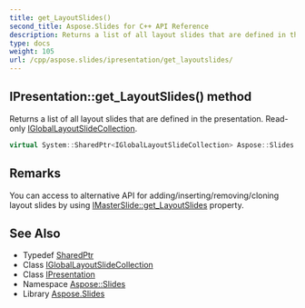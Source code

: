 ```yaml
---
title: get_LayoutSlides()
second_title: Aspose.Slides for C++ API Reference
description: Returns a list of all layout slides that are defined in the presentation. Read-only IGlobalLayoutSlideCollection.
type: docs
weight: 105
url: /cpp/aspose.slides/ipresentation/get_layoutslides/
---
```

## IPresentation::get_LayoutSlides() method


Returns a list of all layout slides that are defined in the presentation. Read-only [IGlobalLayoutSlideCollection](../../igloballayoutslidecollection/).

```cpp
virtual System::SharedPtr<IGlobalLayoutSlideCollection> Aspose::Slides::IPresentation::get_LayoutSlides()=0
```

## Remarks


You can access to alternative API for adding/inserting/removing/cloning layout slides by using [IMasterSlide::get_LayoutSlides](../../imasterslide/get_layoutslides/) property. 
## See Also

* Typedef [SharedPtr](../../system/sharedptr/)
* Class [IGlobalLayoutSlideCollection](../igloballayoutslidecollection/)
* Class [IPresentation](./)
* Namespace [Aspose::Slides](../)
* Library [Aspose.Slides](../../)
